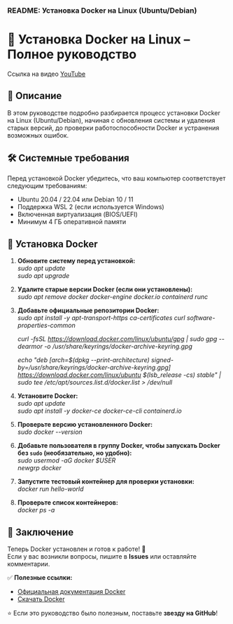 ### README: Установка Docker на Linux (Ubuntu/Debian)

# 🐳 Установка Docker на Linux – Полное руководство
Ссылка на видео [YouTube](https://youtu.be/ozEXL4JnedE)

## 📌 Описание
В этом руководстве подробно разбирается процесс установки Docker на Linux (Ubuntu/Debian), начиная с обновления системы и удаления старых версий, до проверки работоспособности Docker и устранения возможных ошибок.

## 🛠️ Системные требования
Перед установкой Docker убедитесь, что ваш компьютер соответствует следующим требованиям:
- Ubuntu 20.04 / 22.04 или Debian 10 / 11
- Поддержка WSL 2 (если используется Windows)
- Включенная виртуализация (BIOS/UEFI)
- Минимум 4 ГБ оперативной памяти

## 🚀 Установка Docker

1. **Обновите систему перед установкой:**  
   *sudo apt update*  
   *sudo apt upgrade*

2. **Удалите старые версии Docker (если они установлены):**  
   *sudo apt remove docker docker-engine docker.io containerd runc*

3. **Добавьте официальные репозитории Docker:**  
   *sudo apt install -y apt-transport-https ca-certificates curl software-properties-common*

   *curl -fsSL https://download.docker.com/linux/ubuntu/gpg | sudo gpg --dearmor -o /usr/share/keyrings/docker-archive-keyring.gpg*

   *echo "deb [arch=$(dpkg --print-architecture) signed-by=/usr/share/keyrings/docker-archive-keyring.gpg] https://download.docker.com/linux/ubuntu $(lsb_release -cs) stable" | sudo tee /etc/apt/sources.list.d/docker.list > /dev/null*

4. **Установите Docker:**  
   *sudo apt update*  
   *sudo apt install -y docker-ce docker-ce-cli containerd.io*

5. **Проверьте версию установленного Docker:**  
   *sudo docker --version*

6. **Добавьте пользователя в группу Docker, чтобы запускать Docker без `sudo` (необязательно, но удобно):**  
   *sudo usermod -aG docker $USER*  
   *newgrp docker*

7. **Запустите тестовый контейнер для проверки установки:**  
   *docker run hello-world*

8. **Проверьте список контейнеров:**  
   *docker ps -a*

## 🎯 Заключение
Теперь Docker установлен и готов к работе! 🚀  
Если у вас возникли вопросы, пишите в **Issues** или оставляйте комментарии.

✅ **Полезные ссылки:**
- [Официальная документация Docker](https://docs.docker.com/)
- [Скачать Docker](https://www.docker.com/products/docker-desktop/)

⭐ Если это руководство было полезным, поставьте **звезду на GitHub**!